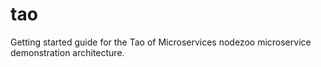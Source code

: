 # tao
Getting started guide for the Tao of Microservices nodezoo microservice demonstration architecture.
